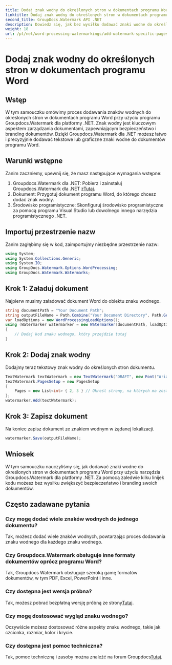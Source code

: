 ```yaml
---
title: Dodaj znak wodny do określonych stron w dokumentach programu Word
linktitle: Dodaj znak wodny do określonych stron w dokumentach programu Word
second_title: GroupDocs.Watermark API .NET
description: Dowiedz się, jak bez wysiłku dodawać znaki wodne do określonych stron w dokumentach programu Word przy użyciu narzędzia Groupdocs dla platformy .NET. Zwiększ bezpieczeństwo dokumentów i branding.
weight: 18
url: /pl/net/word-processing-watermarkings/add-watermark-specific-pages-word-docs/
---
```


# Dodaj znak wodny do określonych stron w dokumentach programu Word

## Wstęp
W tym samouczku omówimy proces dodawania znaków wodnych do określonych stron w dokumentach programu Word przy użyciu programu Groupdocs.Watermark dla platformy .NET. Znak wodny jest kluczowym aspektem zarządzania dokumentami, zapewniającym bezpieczeństwo i branding dokumentów. Dzięki Groupdocs.Watermark dla .NET możesz łatwo i precyzyjnie dodawać tekstowe lub graficzne znaki wodne do dokumentów programu Word.
## Warunki wstępne
Zanim zaczniemy, upewnij się, że masz następujące wymagania wstępne:
1.  Groupdocs.Watermark dla .NET: Pobierz i zainstaluj Groupdocs.Watermark dla .NET z[Tutaj](https://releases.groupdocs.com/Watermark/net/).
2. Dokument: Przygotuj dokument programu Word, do którego chcesz dodać znak wodny.
3. Środowisko programistyczne: Skonfiguruj środowisko programistyczne za pomocą programu Visual Studio lub dowolnego innego narzędzia programistycznego .NET.

## Importuj przestrzenie nazw
Zanim zagłębimy się w kod, zaimportujmy niezbędne przestrzenie nazw:
```csharp
using System;
using System.Collections.Generic;
using System.IO;
using GroupDocs.Watermark.Options.WordProcessing;
using GroupDocs.Watermark.Watermarks;
```
## Krok 1: Załaduj dokument
Najpierw musimy załadować dokument Word do obiektu znaku wodnego.
```csharp
string documentPath = "Your Document Path";
string outputFileName = Path.Combine("Your Document Directory", Path.GetFileName(documentPath));
var loadOptions = new WordProcessingLoadOptions();
using (Watermarker watermarker = new Watermarker(documentPath, loadOptions))
{
    // Dodaj kod znaku wodnego, który przejdzie tutaj
}
```
## Krok 2: Dodaj znak wodny
Dodajmy teraz tekstowy znak wodny do określonych stron dokumentu.
```csharp
TextWatermark textWatermark = new TextWatermark("DRAFT", new Font("Arial", 42));
textWatermark.PagesSetup = new PagesSetup
{
    Pages = new List<int> { 2, 3 } // Określ strony, na których ma zostać dodany znak wodny
};
watermarker.Add(textWatermark);
```
## Krok 3: Zapisz dokument
Na koniec zapisz dokument ze znakiem wodnym w żądanej lokalizacji.
```csharp
watermarker.Save(outputFileName);
```

## Wniosek
W tym samouczku nauczyliśmy się, jak dodawać znaki wodne do określonych stron w dokumentach programu Word przy użyciu narzędzia Groupdocs.Watermark dla platformy .NET. Za pomocą zaledwie kilku linijek kodu możesz bez wysiłku zwiększyć bezpieczeństwo i branding swoich dokumentów.
## Często zadawane pytania
### Czy mogę dodać wiele znaków wodnych do jednego dokumentu?
Tak, możesz dodać wiele znaków wodnych, powtarzając proces dodawania znaku wodnego dla każdego znaku wodnego.
### Czy Groupdocs.Watermark obsługuje inne formaty dokumentów oprócz programu Word?
Tak, Groupdocs Watermark obsługuje szeroką gamę formatów dokumentów, w tym PDF, Excel, PowerPoint i inne.
### Czy dostępna jest wersja próbna?
 Tak, możesz pobrać bezpłatną wersję próbną ze strony[Tutaj](https://releases.groupdocs.com/).
### Czy mogę dostosować wygląd znaku wodnego?
Oczywiście możesz dostosować różne aspekty znaku wodnego, takie jak czcionka, rozmiar, kolor i krycie.
### Czy dostępna jest pomoc techniczna?
 Tak, pomoc techniczną i zasoby można znaleźć na forum Groupdocs[Tutaj](https://forum.groupdocs.com/c/watermark/19).